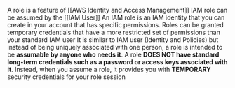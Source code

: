 A role is a feature of [[AWS Identity and Access Management]]
IAM role can be assumed by the [[IAM User]]
An IAM role is an IAM identity that you can create in your account that has specific permissions. Roles can be granted temporary credentials that have a more restricted set of permissions than your standard IAM user
It is similar to IAM user (Identity and Policies) but instead of being uniquely associated with one person, a role is intended to be **assumable by anyone who needs it**.
A role **DOES NOT have standard long-term credentials such as a password or access keys associated with it**. Instead, when you assume a role, it provides you with **TEMPORARY** security credentials for your role session